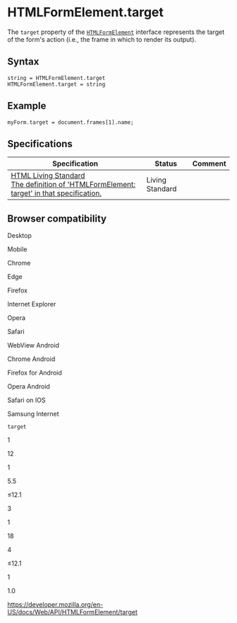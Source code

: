 # HTMLFormElement.target

The `target` property of the [`HTMLFormElement`](../htmlformelement) interface represents the target of the form's action (i.e., the frame in which to render its output).

## Syntax

    string = HTMLFormElement.target
    HTMLFormElement.target = string

## Example

    myForm.target = document.frames[1].name;

## Specifications

<table><thead><tr class="header"><th>Specification</th><th>Status</th><th>Comment</th></tr></thead><tbody><tr class="odd"><td><a href="https://html.spec.whatwg.org/multipage/#dom-fs-target">HTML Living Standard<br />
<span class="small">The definition of 'HTMLFormElement: target' in that specification.</span></a></td><td><span class="spec-living">Living Standard</span></td><td></td></tr></tbody></table>

## Browser compatibility

Desktop

Mobile

Chrome

Edge

Firefox

Internet Explorer

Opera

Safari

WebView Android

Chrome Android

Firefox for Android

Opera Android

Safari on IOS

Samsung Internet

`target`

1

12

1

5.5

≤12.1

3

1

18

4

≤12.1

1

1.0

<a href="https://developer.mozilla.org/en-US/docs/Web/API/HTMLFormElement/target" class="_attribution-link">https://developer.mozilla.org/en-US/docs/Web/API/HTMLFormElement/target</a>
